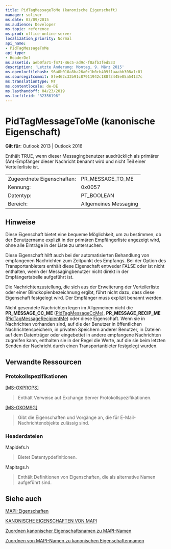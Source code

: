 ```yaml
---
title: PidTagMessageToMe (kanonische Eigenschaft)
manager: soliver
ms.date: 03/09/2015
ms.audience: Developer
ms.topic: reference
ms.prod: office-online-server
localization_priority: Normal
api_name:
- PidTagMessageToMe
api_type:
- HeaderDef
ms.assetid: aeb0fa71-f471-46c5-ad9c-f8afb3fed533
description: 'Letzte Änderung: Montag, 9. März 2015'
ms.openlocfilehash: 96a0b010a8ba26a0c1b0cb409f1aaabb308a1c01
ms.sourcegitcommit: 8fe462c32b91c87911942c188f3445e85a54137c
ms.translationtype: MT
ms.contentlocale: de-DE
ms.lasthandoff: 04/23/2019
ms.locfileid: "32356196"
---
```

# <a name="pidtagmessagetome-canonical-property"></a>PidTagMessageToMe (kanonische Eigenschaft)

  
  
**Gilt für**: Outlook 2013 | Outlook 2016 
  
Enthält TRUE, wenn dieser Messagingbenutzer ausdrücklich als primärer (An)-Empfänger dieser Nachricht benannt wird und nicht Teil einer Verteilerliste ist. 
  
|||
|:-----|:-----|
|Zugeordnete Eigenschaften:  <br/> |PR_MESSAGE_TO_ME  <br/> |
|Kennung:  <br/> |0x0057  <br/> |
|Datentyp:  <br/> |PT_BOOLEAN  <br/> |
|Bereich:  <br/> |Allgemeines Messaging  <br/> |
   
## <a name="remarks"></a>Hinweise

Diese Eigenschaft bietet eine bequeme Möglichkeit, um zu bestimmen, ob der Benutzername explizit in der primären Empfängerliste angezeigt wird, ohne alle Einträge in der Liste zu untersuchen. 
  
Diese Eigenschaft hilft auch bei der automatisierten Behandlung von empfangenen Nachrichten zum Zeitpunkt des Empfangs. Bei der Option des Transportanbieters enthält diese Eigenschaft entweder FALSE oder ist nicht enthalten, wenn der Messagingbenutzer nicht direkt in der Empfängertabelle aufgeführt ist. 
  
Die Nachrichtenzustellung, die sich aus der Erweiterung der Verteilerliste oder einer Blindkopienbezeichnung ergibt, führt nicht dazu, dass diese Eigenschaft festgelegt wird. Der Empfänger muss explizit benannt werden. 
  
Nicht gesendete Nachrichten legen im Allgemeinen nicht die **PR_MESSAGE_CC_ME** ([PidTagMessageCcMe](pidtagmessageccme-canonical-property.md)), **PR_MESSAGE_RECIP_ME** ([PidTagMessageRecipientMe](pidtagmessagerecipientme-canonical-property.md)) oder diese Eigenschaft. Wenn sie in Nachrichten vorhanden sind, auf die der Benutzer in öffentlichen Nachrichtenspeichern, in privaten Speichern anderer Benutzer, in Dateien auf dem Datenträger oder eingebettet in andere empfangene Nachrichten zugreifen kann, enthalten sie in der Regel die Werte, auf die sie beim letzten Senden der Nachricht durch einen Transportanbieter festgelegt wurden. 
  
## <a name="related-resources"></a>Verwandte Ressourcen

### <a name="protocol-specifications"></a>Protokollspezifikationen

[[MS-OXPROPS]](https://msdn.microsoft.com/library/f6ab1613-aefe-447d-a49c-18217230b148%28Office.15%29.aspx)
  
> Enthält Verweise auf Exchange Server Protokollspezifikationen.
    
[[MS-OXOMSG]](https://msdn.microsoft.com/library/daa9120f-f325-4afb-a738-28f91049ab3c%28Office.15%29.aspx)
  
> Gibt die Eigenschaften und Vorgänge an, die für E-Mail-Nachrichtenobjekte zulässig sind.
    
### <a name="header-files"></a>Headerdateien

Mapidefs.h
  
> Bietet Datentypdefinitionen.
    
Mapitags.h
  
> Enthält Definitionen von Eigenschaften, die als alternative Namen aufgeführt sind.
    
## <a name="see-also"></a>Siehe auch



[MAPI-Eigenschaften](mapi-properties.md)
  
[KANONISCHE EIGENSCHAFTEN VON MAPI](mapi-canonical-properties.md)
  
[Zuordnen kanonischer Eigenschaftsnamen zu MAPI-Namen](mapping-canonical-property-names-to-mapi-names.md)
  
[Zuordnen von MAPI-Namen zu kanonischen Eigenschaftennamen](mapping-mapi-names-to-canonical-property-names.md)

